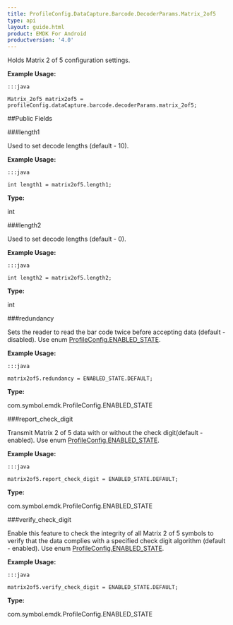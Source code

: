```yaml
---
title: ProfileConfig.DataCapture.Barcode.DecoderParams.Matrix_2of5
type: api
layout: guide.html
product: EMDK For Android
productversion: '4.0'
---
```



Holds Matrix 2 of 5 configuration settings. 
 
 

**Example Usage:**
	
	:::java
	
	Matrix_2of5 matrix2of5 = profileConfig.dataCapture.barcode.decoderParams.matrix_2of5;
	


##Public Fields

###length1

Used to set decode lengths (default - 10). 
 
 

**Example Usage:**
	
	:::java
	
	int length1 = matrix2of5.length1;
	


**Type:**

int

###length2

Used to set decode lengths (default - 0). 
 
 

**Example Usage:**
	
	:::java
	
	int length2 = matrix2of5.length2;
	


**Type:**

int

###redundancy

Sets the reader to read the bar code twice before accepting data (default - disabled). 
 Use enum [ ProfileConfig.ENABLED_STATE](../ProfileConfig-ENABLED_STATE). 
 
 

**Example Usage:**
	
	:::java
	
	matrix2of5.redundancy = ENABLED_STATE.DEFAULT;
	


**Type:**

com.symbol.emdk.ProfileConfig.ENABLED_STATE

###report_check_digit

Transmit Matrix 2 of 5 data with or without the check digit(default - enabled). 
 Use enum [ ProfileConfig.ENABLED_STATE](../ProfileConfig-ENABLED_STATE). 
 
 

**Example Usage:**
	
	:::java
	
	matrix2of5.report_check_digit = ENABLED_STATE.DEFAULT;
	


**Type:**

com.symbol.emdk.ProfileConfig.ENABLED_STATE

###verify_check_digit

Enable this feature to check the integrity of all Matrix 2 of 5 symbols to verify that the data complies with a specified check digit algorithm 
 (default - enabled). 
 Use enum [ ProfileConfig.ENABLED_STATE](../ProfileConfig-ENABLED_STATE). 
 
 

**Example Usage:**
	
	:::java
	
	matrix2of5.verify_check_digit = ENABLED_STATE.DEFAULT;
	


**Type:**

com.symbol.emdk.ProfileConfig.ENABLED_STATE












